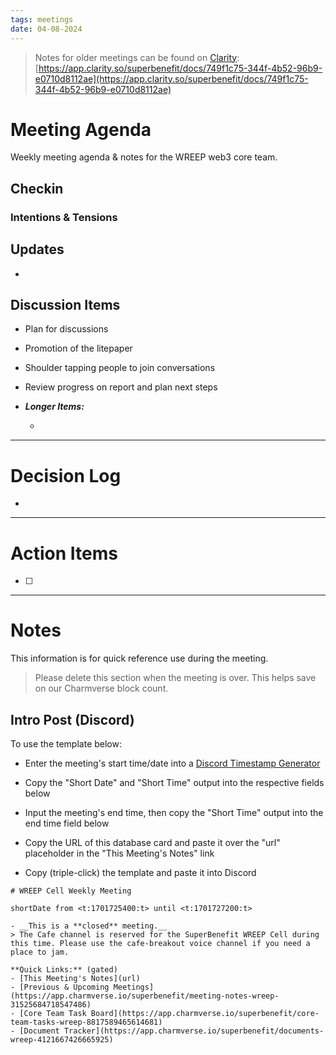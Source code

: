 ```yaml
---
tags: meetings
date: 04-08-2024
---
```


> Notes for older meetings can be found on [Clarity](https://app.clarity.so/superbenefit/docs/749f1c75-344f-4b52-96b9-e0710d8112ae):
> [https://app.clarity.so/superbenefit/docs/749f1c75-344f-4b52-96b9-e0710d8112ae](https://app.clarity.so/superbenefit/docs/749f1c75-344f-4b52-96b9-e0710d8112ae)

# Meeting Agenda

Weekly meeting agenda & notes for the WREEP web3 core team.

## Checkin

### Intentions & Tensions

## Updates

- 

## Discussion Items

-  Plan for discussions

  - Promotion of the litepaper 

  - Shoulder tapping people to join conversations

- Review progress on report and plan next steps

- **_Longer Items:_**

  -  

---

# Decision Log

- 

---

# Action Items

- [ ] 

---

# Notes

This information is for quick reference use during the meeting.

> Please delete this section when the meeting is over. This helps save on our Charmverse block count.

## Intro Post (Discord)

To use the template below:

- Enter the meeting's start time/date into a [Discord Timestamp Generator](https://discordtimestamp.com/)

- Copy the "Short Date" and "Short Time" output into the respective fields below

- Input the meeting's end time, then copy the "Short Time" output into the end time field below

- Copy the URL of this database card and paste it over the "url" placeholder in the "This Meeting's Notes" link

- Copy (triple-click) the template and paste it into Discord

```
# WREEP Cell Weekly Meeting

shortDate from <t:1701725400:t> until <t:1701727200:t>

- __This is a **closed** meeting.__  
> The Cafe channel is reserved for the SuperBenefit WREEP Cell during this time. Please use the cafe-breakout voice channel if you need a place to jam.

**Quick Links:** (gated)
- [This Meeting's Notes](url)  
- [Previous & Upcoming Meetings](https://app.charmverse.io/superbenefit/meeting-notes-wreep-31525684718547486)  
- [Core Team Task Board](https://app.charmverse.io/superbenefit/core-team-tasks-wreep-8817589465614681)
- [Document Tracker](https://app.charmverse.io/superbenefit/documents-wreep-4121667426665925)
```